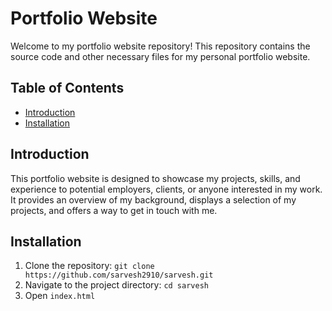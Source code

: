 # Portfolio Website

Welcome to my portfolio website repository!
This repository contains the source code and other necessary files for my personal portfolio website.

## Table of Contents

- [Introduction](#introduction)
- [Installation](#installation)

## Introduction

This portfolio website is designed to showcase my projects, skills, and experience to potential employers, clients, or anyone interested in my work.
It provides an overview of my background, displays a selection of my projects, and offers a way to get in touch with me.

## Installation

1. Clone the repository: `git clone https://github.com/sarvesh2910/sarvesh.git`
2. Navigate to the project directory: `cd sarvesh`
3. Open `index.html`
